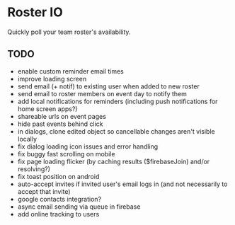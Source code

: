 Roster IO
========================

Quickly poll your team roster's availability.


## TODO

- enable custom reminder email times
- improve loading screen
- send email (+ notif) to existing user when added to new roster
- send email to roster members on event day to notify them
- add local notifications for reminders (including push notifications for home screen apps?)
- shareable urls on event pages
- hide past events behind click
- in dialogs, clone edited object so cancellable changes aren't visible locally
- fix dialog loading icon issues and error handling
- fix buggy fast scrolling on mobile
- fix page loading flicker (by caching results ($firebaseJoin) and/or resolving?)
- fix toast position on android
- auto-accept invites if invited user's email logs in (and not necessarily to accept that invite)
- google contacts integration?
- async email sending via queue in firebase
- add online tracking to users